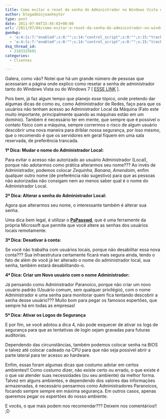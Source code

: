```yaml
---
title: Como evitar o reset da senha do Administrador no Windows Vista ou Seven
author: blogadminjoaoheytor
type: post
date: 2011-07-04T15:45:03+00:00
url: /2011/07/04/como-evitar-o-reset-da-senha-do-administrador-no-windows-vista-ou-seven/
gwo4wp:
  - 'a:4:{s:7:"enabled";s:0:"";s:14:"control_script";s:0:"";s:15:"tracking_script";s:0:"";s:17:"conversion_script";s:0:"";}'
  - 'a:4:{s:7:"enabled";s:0:"";s:14:"control_script";s:0:"";s:15:"tracking_script";s:0:"";s:17:"conversion_script";s:0:"";}'
dsq_thread_id:
  - 2183325691
categories:
  - Clientes

---
```

Galera, como vão? Notei que há um grande número de pessoas que acessaram a página onde explico como resetar a senha de administrador tanto do Windows Vista ou do Windows 7 [ <a href="https://joaoheytor.com/como-resetar-a-senha-do-administrador-no-windows-vista-ou-seven/" target="_blank">ESSE LINK</a> ].

Pois bem, já faz algum tempo que planejo esse tópico, onde pretendo dar algumas dicas de como eu, como Administrador de Redes, faço para que os usuários não tenham acesso ao Administrador Local da Máquina (Fato este muito importante, principalmente quando as máquinas estão em um domínio). Também é necessário ter em mente, que sempre que é possível o contato físico com a máquina, sempre corrermos o risco de algum usuário descobrir uma nova maneira para driblar nossa segurança, por isso mesmo, que o recomendo é que os servidores em geral fiquem em uma sala reservada, de preferência trancada.

**1ª Dica: Mudar o nome do Administrador Local:**

Para evitar o acesso não autorizado ao usuário Administrador (Local), porque não adotarmos como prática alterarmos seu nome??? Ao invés de Administrador, podemos colocar _Zequinha_, _Banana_, _Amendoim_, enfim qualquer outro nome (de preferência não sugestivo) para que as pessoas não autorizadas não consigam nem ao menos saber qual é o nome do Administrador Local.

**2ª Dica: Alterar a senha do Administrador Local:**

Agora que alterarmos seu nome, o interessante também é alterar sua senha.

Uma dica bem legal, é utilizar o **<a href="http://technet.microsoft.com/en-us/bb897543.aspx" target="_blank">PsPasswd</a>**, que é uma ferramente da própria Microsoft que permite que você altere as senhas dos usuários locais remotamente.

**3ª Dica: Desativar à conta:**

Se você não trabalha com usuários locais, porque não desabilitar essa nova conta??? Sua infraestrutura certamente ficará mais segura ainda, tendo o fato de além de você já ter alterado o nome do administrador local, sua senha, também estará desabilitando-o.

**4ª Dica: Criar um Novo usuário com o nome Administrador:**

Já pensando como Administrador Paranoico, porque não criar um novo usuário padrão (Usuário comum, sem qualquer privilégio), com o nome Administrador e uma senha para monitorar quem fica tentando descobrir a senha desse usuário??? Muito bom para pegar os famosos espertões, que sempre há em todas as empresas!

**5ª Dica: Ativar os Logos de Segurança**

E por fim, se você adotou a dica 4, não pode esquecer de ativar os logs de segurança para que as tentativas de login sejam gravadas para futuras auditorias.

Dependendo das circunstâncias, também podemos colocar senha na BIOS e talvez até colocar cadeado na CPU para que não seja possível abrir a parte lateral para ter acesso ao hardware.

Enfim, essas foram algumas dicas que costumo adotar em certos ambientes!! Como costumo dizer, não existe certo ou errado, o que existe é o que vai atender suas necessidades (ou seu ambiente) da melhor forma. Talvez em alguns ambientes, e dependendo dos valores das informações armazenadas, é necessário pensarmos como Administradores Paranoicos, focando sempre sempre em máxima segurança. Em outros casos, apenas queremos pegar os espertões do nosso ambiente.

E vocês, o que mais podem nos recomendar??? Deixem nos comentários!! ;D